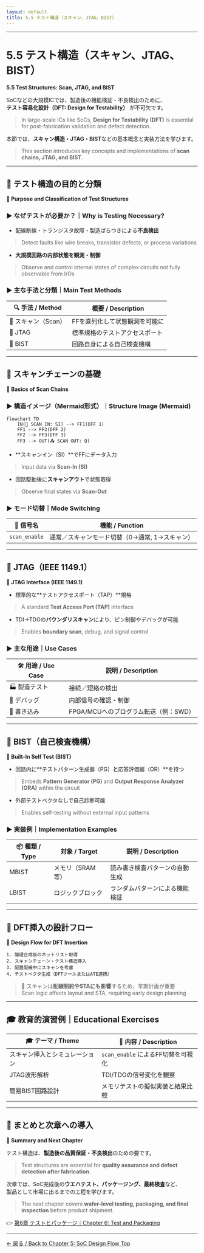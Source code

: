 ```yaml
---
layout: default
title: 5.5 テスト構造（スキャン、JTAG、BIST）
---
```


---

# 5.5 テスト構造（スキャン、JTAG、BIST）  
**5.5 Test Structures: Scan, JTAG, and BIST**

SoCなどの大規模ICでは、製造後の機能検証・不良検出のために、  
**テスト容易化設計（DFT: Design for Testability）** が不可欠です。  
> In large-scale ICs like SoCs, **Design for Testability (DFT)** is essential for post-fabrication validation and defect detection.

本節では、**スキャン構造・JTAG・BIST**などの基本概念と実装方法を学びます。  
> This section introduces key concepts and implementations of **scan chains, JTAG, and BIST**.

---

## 🎯 テスト構造の目的と分類  
**🎯 Purpose and Classification of Test Structures**

### ▶ なぜテストが必要か？｜Why is Testing Necessary?

- 配線断線・トランジスタ故障・製造ばらつきによる**不良検出**  
> Detect faults like wire breaks, transistor defects, or process variations  
- **大規模回路の内部状態を観測・制御**  
> Observe and control internal states of complex circuits not fully observable from I/Os

### ▶ 主な手法と分類｜Main Test Methods

| 🔍 手法 / Method | 概要 / Description |
|------------------|--------------------|
| 🔁 スキャン（Scan） | FFを直列化して状態観測を可能に |
| 🔌 JTAG           | 標準規格のテストアクセスポート |
| 🧠 BIST           | 回路自身による自己検査機構     |

---

## 🔁 スキャンチェーンの基礎  
**🔁 Basics of Scan Chains**

### ▶ 構造イメージ（Mermaid形式）｜Structure Image (Mermaid)

```mermaid
flowchart TD
    IN(🔁 SCAN IN: SI) --> FF1(DFF 1)
    FF1 --> FF2(DFF 2)
    FF2 --> FF3(DFF 3)
    FF3 --> OUT(📤 SCAN OUT: Q)
```

- **スキャンイン（SI）**でFFにデータ入力  
> Input data via **Scan-In (SI)**
- 回路駆動後に**スキャンアウト**で状態取得  
> Observe final states via **Scan-Out**
  
### ▶ モード切替｜Mode Switching

| 🔧 信号名 | 機能 / Function |
|-----------|------------------|
| `scan_enable` | 通常／スキャンモード切替（0→通常, 1→スキャン） |

---

## 🔌 JTAG（IEEE 1149.1）  
**🔌 JTAG Interface (IEEE 1149.1)**

- 標準的な**テストアクセスポート（TAP）**規格  
> A standard **Test Access Port (TAP)** interface
- TDI→TDOの**バウンダリスキャン**により、ピン制御やデバッグが可能  
> Enables **boundary scan**, debug, and signal control

### ▶ 主な用途｜Use Cases

| 🛠️ 用途 / Use Case | 説明 / Description |
|---------------------|--------------------|
| 🏭 製造テスト        | 接続／短絡の検出     |
| 🐞 デバッグ          | 内部信号の確認・制御 |
| 💾 書き込み          | FPGA/MCUへのプログラム転送（例：SWD） |

---

## 🧠 BIST（自己検査機構）  
**🧠 Built-In Self Test (BIST)**

- 回路内に**テストパターン生成器（PG）**と**応答評価器（OR）**を持つ  
> Embeds **Pattern Generator (PG)** and **Output Response Analyzer (ORA)** within the circuit  
- 外部テストベクタなしで自己診断可能  
> Enables self-testing without external input patterns

### ▶ 実装例｜Implementation Examples

| 📦 種類 / Type | 対象 / Target      | 説明 / Description |
|----------------|--------------------|--------------------|
| MBIST          | メモリ（SRAM等）   | 読み書き検査パターンの自動生成 |
| LBIST          | ロジックブロック   | ランダムパターンによる機能検証 |

---

## 📐 DFT挿入の設計フロー  
**📐 Design Flow for DFT Insertion**

```
1. 論理合成後のネットリスト取得  
2. スキャンチェーン・テスト構造挿入  
3. 配置配線中にスキャンを考慮  
4. テストベクタ生成（DFTツールまたはATE連携）
```

> 📌 スキャンは**配線制約やSTAにも影響**するため、早期計画が重要  
> Scan logic affects layout and STA, requiring early design planning

---

## 🎓 教育的演習例｜Educational Exercises

| 🎓 テーマ / Theme | 🧪 内容 / Description |
|-------------------|------------------------|
| スキャン挿入とシミュレーション | `scan_enable` によるFF切替を可視化 |
| JTAG波形解析                | TDI/TDOの信号変化を観察 |
| 簡易BIST回路設計            | メモリテストの擬似実装と結果比較 |

---

## 📘 まとめと次章への導入  
**📘 Summary and Next Chapter**

テスト構造は、**製造後の品質保証・不良検出**のための要です。  
> Test structures are essential for **quality assurance and defect detection after fabrication**.

次章では、SoC完成後の**ウエハテスト、パッケージング、最終検査**など、  
製品として市場に出るまでの工程を学びます。  
> The next chapter covers **wafer-level testing, packaging, and final inspection** before product shipment.

👉 [第6章 テストとパッケージ｜Chapter 6: Test and Packaging](../chapter6_test_and_package/README.md)

---

[← 戻る / Back to Chapter 5: SoC Design Flow Top](./README.md)
